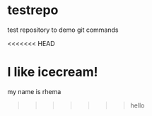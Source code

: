 # testrepo
test repository to demo git commands

<<<<<<< HEAD


I like icecream!
=======
my name is rhema
>>>>>>> hello
